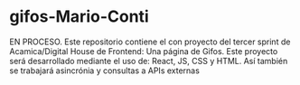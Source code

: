 # gifos-Mario-Conti
EN PROCESO. Este repositorio contiene el con proyecto del tercer sprint de Acamica/Digital House de Frontend: Una página de Gifos. Este proyecto será desarrollado mediante el uso de: React, JS, CSS y HTML. Así también se trabajará asincrónia y consultas a APIs externas

